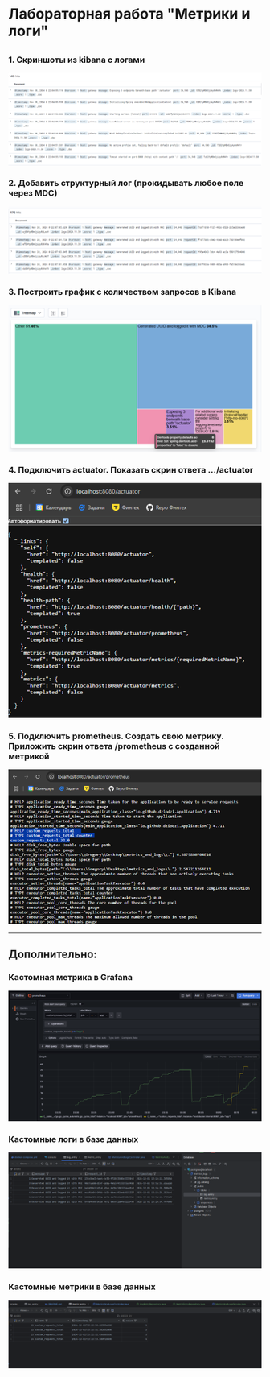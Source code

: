 # Лабораторная работа "Метрики и логи"

## 

### 1. Cкриншоты из kibana с логами
![](/screenshots/1_kibana_with_logs.png)

### 2. Добавить структурный лог (прокидывать любое поле через MDC)
![](/screenshots/2_add_structure_log.png)

### 3. Построить график с количеством запросов в Kibana
![](/screenshots/3_request_count_treemap.png)


### 4. Подключить actuator. Показать скрин ответа .../actuator
![](/screenshots/4_actuator.png)

### 5. Подключить prometheus. Создать свою метрику. Приложить скрин ответа /prometheus с созданной метрикой
![](/screenshots/5_own_metric_in_prometheus.png)

---

## Дополнительно:

### Кастомная метрика в Grafana
![](/screenshots/6_own_metric_in_grafana.png)

### Кастомные логи в базе данных
![](/screenshots/7_logs_in_database.png)

### Кастомные метрики в базе данных
![](/screenshots/8_metrics_in_database.png)